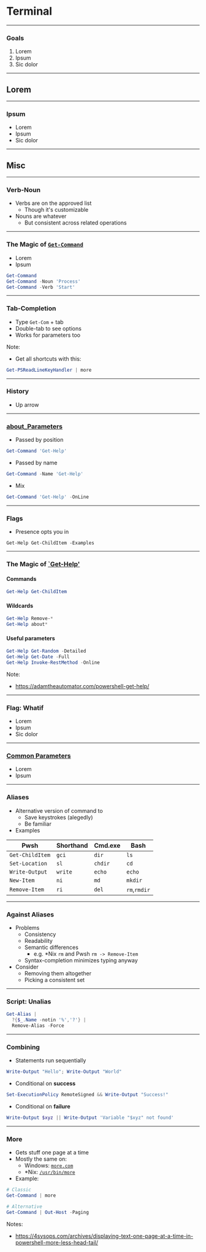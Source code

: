 # Terminal

---

### Goals
1. Lorem
1. Ipsum
1. Sic dolor

---

## Lorem

---

### Ipsum
* Lorem
* Ipsum
* Sic dolor

---

## Misc


---


### Verb-Noun
* Verbs are on the approved list
  - Though it's customizable
* Nouns are whatever
  - But consistent across related operations

---

### The Magic of [`Get-Command`](https://docs.microsoft.com/en-us/powershell/module/microsoft.powershell.core/get-command)
* Lorem 
* Ipsum
```powershell
Get-Command
Get-Command -Noun 'Process'
Get-Command -Verb 'Start'
```

---

### Tab-Completion
* Type `Get-Com` + tab 
* Double-tab to see options
* Works for parameters too

Note:
* Get all shortcuts with this:
```powershell
Get-PSReadLineKeyHandler | more
```

---

### History
* Up arrow

---

### [about_Parameters](https://docs.microsoft.com/en-us/powershell/module/microsoft.powershell.core/about/about_parameters)
* Passed by position
```powershell
Get-Command 'Get-Help'
```

* Passed by name
```powershell
Get-Command -Name 'Get-Help' 
```

* Mix
```powershell
Get-Command 'Get-Help' -OnLine
```

---

### Flags
* Presence opts you in
```
Get-Help Get-ChildItem -Examples
```

---

### The Magic of [`Get-Help'](https://docs.microsoft.com/en-us/powershell/module/microsoft.powershell.core/get-help)
#### Commands
```powershell
Get-Help Get-ChildItem
```

#### Wildcards
```powershell
Get-Help Remove-*
Get-Help about*
```

#### Useful parameters
```powershell
Get-Help Get-Random -Detailed 
Get-Help Get-Date -Full
Get-Help Invoke-RestMethod -Online
```

Note:
* https://adamtheautomator.com/powershell-get-help/

---

### Flag: Whatif
* Lorem
* Ipsum
* Sic dolor

---

### [Common Parameters](https://docs.microsoft.com/en-us/powershell/module/microsoft.powershell.core/about/about_commonparameters)
* Lorem
* Ipsum

---

### Aliases
* Alternative version of command to
  - Save keystrokes (alegedly)
  - Be familiar
* Examples

| Pwsh            | Shorthand | Cmd.exe | Bash         |
|-----------------|-----------|---------|--------------|
| `Get-ChildItem` | `gci`     | `dir`   | `ls`         |
| `Set-Location`  | `sl`      | `chdir` | `cd`         |
| `Write-Output`  | `write`   | `echo`  | `echo`       |
| `New-Item`      | `ni`      | `md`    | `mkdir`      |        
| `Remove-Item`   | `ri`      | `del`   | `rm`,`rmdir` |

---

### Against Aliases
* Problems
  - Consistency
  - Readability
  - Semantic differences
    * e.g. *Nix `rm` and Pwsh `rm -> Remove-Item`
  - Syntax-completion minimizes typing anyway
* Consider
  - Removing them altogether
  - Picking a consistent set

---

### Script: Unalias
```powershell
Get-Alias | 
  ?{$_.Name -notin '%','?'} | 
  Remove-Alias -Force
```

---

### Combining
* Statements run sequentially
```powershell
Write-Output "Hello"; Write-Output "World"
```

* Conditional on **success**
```powershell
Set-ExecutionPolicy RemoteSigned && Write-Output "Success!"
```

* Conditional on **failure**
```powershell
Write-Output $xyz || Write-Output 'Variable "$xyz" not found'
```

---

### More
* Gets stuff one page at a time
* Mostly the same on:
  - Windows: [`more.com`](https://docs.microsoft.com/en-us/windows-server/administration/windows-commands/more)
  - *Nix: [`/usr/bin/more`](https://en.wikipedia.org/wiki/More_(command))
* Example:
```powershell
# Classic
Get-Command | more

# Alternative
Get-Command | Out-Host -Paging
```

Notes:
* https://4sysops.com/archives/displaying-text-one-page-at-a-time-in-powershell-more-less-head-tail/
